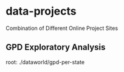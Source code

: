 # data-projects
Combination of Different Online Project Sites

## GPD Exploratory Analysis
root: ./dataworld/gpd-per-state

